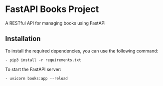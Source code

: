 # FastAPI Books Project

A RESTful API for managing books using FastAPI

## Installation

To install the required dependencies, you can use the following command:

    - pip3 install -r requirements.txt

To start the FastAPI server:

    - uvicorn books:app --reload
